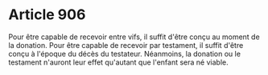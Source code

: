 # Article 906

Pour être capable de recevoir entre vifs, il suffit d'être conçu au moment de la donation.   Pour être capable de recevoir par testament, il suffit d'être conçu à l'époque du décès du testateur.   Néanmoins, la donation ou le testament n'auront leur effet qu'autant que l'enfant sera né viable.